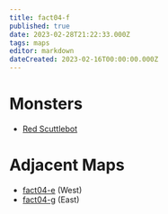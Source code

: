 ```yaml
---
title: fact04-f
published: true
date: 2023-02-28T21:22:33.000Z
tags: maps
editor: markdown
dateCreated: 2023-02-16T00:00:00.000Z
---
```



# Monsters
 * [Red Scuttlebot](/monsters/red-scuttlebot)

# Adjacent Maps
 * [fact04-e](/maps/fact04-e) (West)
 * [fact04-g](/maps/fact04-g) (East)
